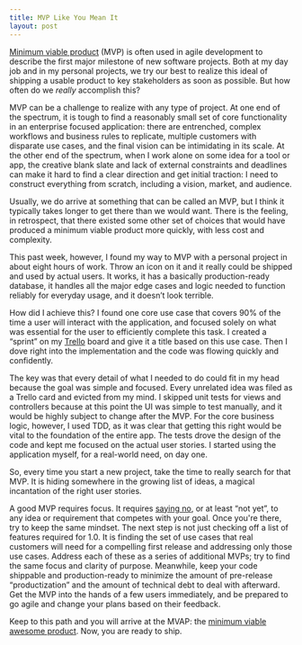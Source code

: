 ```yaml
---
title: MVP Like You Mean It
layout: post
---
```


[Minimum viable product](mvp-def) (MVP) is often used in agile development to describe the first major milestone of new software projects. Both at my day job and in my personal projects, we try our best to realize this ideal of shipping a usable product to key stakeholders as soon as possible. But how often do we *really* accomplish this?

MVP can be a challenge to realize with any type of project. At one end of the spectrum, it is tough to find a reasonably small set of core functionality in an enterprise focused application: there are entrenched, complex workflows and business rules to replicate, multiple customers with disparate use cases, and the final vision can be intimidating in its scale. At the other end of the spectrum, when I work alone on some idea for a tool or app, the creative blank slate and lack of external constraints and deadlines can make it hard to find a clear direction and get initial traction: I need to construct everything from scratch, including a vision, market, and audience.

Usually, we do arrive at something that can be called an MVP, but I think it typically takes longer to get there than we would want. There is the feeling, in retrospect, that there existed some other set of choices that would have produced a minimum viable product more quickly, with less cost and complexity.

This past week, however, I found my way to MVP with a personal project in about eight hours of work. Throw an icon on it and it really could be shipped and used by actual users. It works, it has a basically production-ready database, it handles all the major edge cases and logic needed to function reliably for everyday usage, and it doesn’t look terrible.

How did I achieve this? I found one core use case that covers 90% of the time a user will interact with the application, and focused solely on what was essential for the user to efficiently complete this task. I created a “sprint” on my [Trello][] board and give it a title based on this use case. Then I dove right into the implementation and the code was flowing quickly and confidently.

The key was that every detail of what I needed to do could fit in my head because the goal was simple and focused. Every unrelated idea was filed as a Trello card and evicted from my mind. I skipped unit tests for views and controllers because at this point the UI was simple to test manually, and it would be highly subject to change after the MVP. For the core business logic, however, I used TDD, as it was clear that getting this right would be vital to the foundation of the entire app. The tests drove the design of the code and kept me focused on the actual user stories. I started using the application myself, for a real-world need, on day one.

So, every time you start a new project, take the time to really search for that MVP. It is hiding somewhere in the growing list of ideas, a magical incantation of the right user stories.

A good MVP requires focus. It requires [saying no][], or at least “not yet”, to any idea or requirement that competes with your goal. Once you're there, try to keep the same mindset. The next step is not just checking off a list of features required for 1.0. It is finding the set of use cases that real customers will need for a compelling first release and addressing only those use cases. Address each of these as a series of additional MVPs; try to find the same focus and clarity of purpose. Meanwhile, keep your code shippable and production-ready to minimize the amount of pre-release “productization” and the amount of technical debt to deal with afterward. Get the MVP into the hands of a few users immediately, and be prepared to go agile and change your plans based on their feedback.

Keep to this path and you will arrive at the MVAP: the [minimum viable awesome product][MVAP]. Now, you are ready to ship.

[mvp-def]: https://en.wikipedia.org/wiki/Minimum_viable_product
[Trello]: https://trello.com/mmertsock/recommend
[saying no]: https://www.youtube.com/watch?v=H8eP99neOVs
[MVAP]: http://blog.carbonfive.com/2013/05/31/introducing-mvap-the-minimum-viable-awesome-product/
